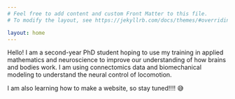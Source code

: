 ```yaml
---
# Feel free to add content and custom Front Matter to this file.
# To modify the layout, see https://jekyllrb.com/docs/themes/#overriding-theme-defaults

layout: home
---
```

Hello! I am a second-year PhD student hoping to use my training in applied mathematics and neuroscience to improve our understanding of how brains and bodies work. I am using connectomics data and biomechanical modeling to understand the neural control of locomotion.

I am also learning how to make a website, so stay tuned!!!! 😅